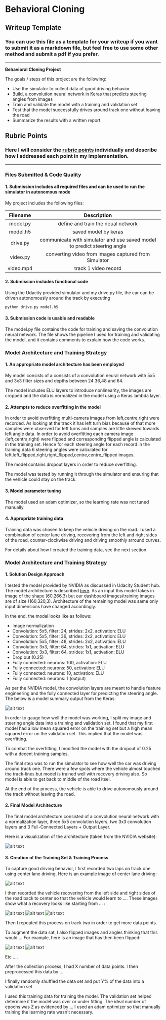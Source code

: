 # **Behavioral Cloning** 

## Writeup Template

### You can use this file as a template for your writeup if you want to submit it as a markdown file, but feel free to use some other method and submit a pdf if you prefer.

---

**Behavioral Cloning Project**

The goals / steps of this project are the following:
* Use the simulator to collect data of good driving behavior
* Build, a convolution neural network in Keras that predicts steering angles from images
* Train and validate the model with a training and validation set
* Test that the model successfully drives around track one without leaving the road
* Summarize the results with a written report


[//]: # (Image References)

[image1]: ./images/model.JPG "Model Visualization"
[image2]: ./images/nvidia-architecture.png "NVIDIA"
[image3]: ./examples/placeholder_small.png "Recovery Image"
[image4]: ./examples/placeholder_small.png "Recovery Image"
[image5]: ./examples/placeholder_small.png "Recovery Image"
[image6]: ./examples/placeholder_small.png "Normal Image"
[image7]: ./examples/placeholder_small.png "Flipped Image"

## Rubric Points
### Here I will consider the [rubric points](https://review.udacity.com/#!/rubrics/432/view) individually and describe how I addressed each point in my implementation.  

---
### Files Submitted & Code Quality

#### 1. Submission includes all required files and can be used to run the simulator in autonomous mode

My project includes the following files:

|  Filename   |   Description  | 
|:-------------:|:-------------:|
| model.py | define and train the neual network |
| model.h5 | saved model by keras |
| drive.py | communicate with simulator and use saved model to predict steering angle  |
| video.py | converting video from images captured from Simulator  |
| video.mp4 | track 1 video record |

#### 2. Submission includes functional code
Using the Udacity provided simulator and my drive.py file, the car can be driven autonomously around the track by executing 
```sh
python drive.py model.h5
```

#### 3. Submission code is usable and readable

The model.py file contains the code for training and saving the convolution neural network. The file shows the pipeline I used for training and validating the model, and it contains comments to explain how the code works.

### Model Architecture and Training Strategy

#### 1. An appropriate model architecture has been employed

My model consists of a consists of a convolution neural network with 5x5 and 3x3 filter sizes and depths between 24 36,48 and 64.

The model includes ELU layers to introduce nonlinearity, the images are cropped and the data is normalized in the model using a Keras lambda layer.


#### 2. Attempts to reduce overfitting in the model

In order to avoid overfitting  multi-camera images from left,centre,right were recorded. As looking at the track it has left turn bias because of that more samples were observed for left turns and samples are little skewed towards left angle data.
In order to avoid overfitting each camera image (left,centra,right) were flipped and corresponding flipped angle is calculated in the training set.
Hence for each steering angle for each record in the training data 6 steering angles were calculated for left,left_flipped,right,right_flipped,centre,centre_flipped images.

The model contains dropout layers in order to reduce overfitting.

The model was tested by running it through the simulator and ensuring that the vehicle could stay on the track.

#### 3. Model parameter tuning

The model used an adam optimizer, so the learning rate was not tuned manually.

#### 4. Appropriate training data

Training data was chosen to keep the vehicle driving on the road. I used a combination of center lane driving, recovering from the left and right sides of the road, counter-clockwise driving and driving smoothly arround curves.

For details about how I created the training data, see the next section.

### Model Architecture and Training Strategy

#### 1. Solution Design Approach

I tested the model provided by NVIDIA as discussed in Udacity Student hub. The model architecture is described [here](https://images.nvidia.com/content/tegra/automotive/images/2016/solutions/pdf/end-to-end-dl-using-px.pdf). As an input this model takes in image of the shape (60,266,3) but our dashboard images/training images are of size (160,320,3). Architecture of the remaining model was same only input dimensions have changed accordingly.

In the end, the model looks like as follows:

* Image normalization
* Convolution: 5x5, filter: 24, strides: 2x2, activation: ELU
* Convolution: 5x5, filter: 36, strides: 2x2, activation: ELU
* Convolution: 5x5, filter: 48, strides: 2x2, activation: ELU
* Convolution: 3x3, filter: 64, strides: 1x1, activation: ELU
* Convolution: 3x3, filter: 64, strides: 1x1, activation: ELU
* Drop out (0.25)
* Fully connected: neurons: 100, activation: ELU
* Fully connected: neurons: 50, activation: ELU
* Fully connected: neurons: 10, activation: ELU
* Fully connected: neurons: 1 (output)

As per the NVIDIA model, the convolution layers are meant to handle feature engineering and the fully connected layer for predicting the steering angle. 
The below is a model summary output from the Keras:

![alt text][image1]


In order to gauge how well the model was working, I split my image and steering angle data into a training and validation set. I found that my first model had a low mean squared error on the training set but a high mean squared error on the validation set. This implied that the model was overfitting. 

To combat the overfitting, I modified the model with the dropout of 0.25 with a decent training samples.


The final step was to run the simulator to see how well the car was driving around track one. There were a few spots where the vehicle almost touched the track-lines but model is trained well with recovery driving also. So model is able to get back to middle of the road itsel.

At the end of the process, the vehicle is able to drive autonomously around the track without leaving the road.

#### 2. Final Model Architecture

The final model architecture consisted of a convolution neural network with a normalization layer, three 5x5 convolution layers, two 3x3 convolution layers and 3 Full-Connected Layers + Output Layer.

Here is a visualization of the architecture (taken from the NVIDIA website):

![alt text][image2]

#### 3. Creation of the Training Set & Training Process

To capture good driving behavior, I first recorded two laps on track one using center lane driving. Here is an example image of center lane driving:

![alt text][image2]

I then recorded the vehicle recovering from the left side and right sides of the road back to center so that the vehicle would learn to .... These images show what a recovery looks like starting from ... :

![alt text][image3]
![alt text][image4]
![alt text][image5]

Then I repeated this process on track two in order to get more data points.

To augment the data sat, I also flipped images and angles thinking that this would ... For example, here is an image that has then been flipped:

![alt text][image6]
![alt text][image7]

Etc ....

After the collection process, I had X number of data points. I then preprocessed this data by ...


I finally randomly shuffled the data set and put Y% of the data into a validation set. 

I used this training data for training the model. The validation set helped determine if the model was over or under fitting. The ideal number of epochs was Z as evidenced by ... I used an adam optimizer so that manually training the learning rate wasn't necessary.
